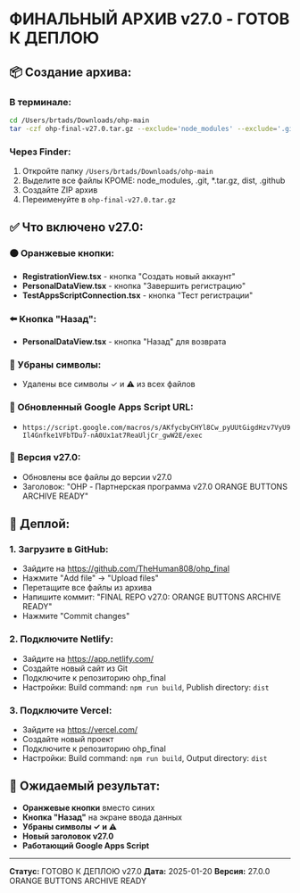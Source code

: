 # ФИНАЛЬНЫЙ АРХИВ v27.0 - ГОТОВ К ДЕПЛОЮ

## 📦 Создание архива:

### В терминале:
```bash
cd /Users/brtads/Downloads/ohp-main
tar -czf ohp-final-v27.0.tar.gz --exclude='node_modules' --exclude='.git' --exclude='*.tar.gz' --exclude='dist' --exclude='.github' .
```

### Через Finder:
1. Откройте папку `/Users/brtads/Downloads/ohp-main`
2. Выделите все файлы КРОМЕ: node_modules, .git, *.tar.gz, dist, .github
3. Создайте ZIP архив
4. Переименуйте в `ohp-final-v27.0.tar.gz`

## ✅ Что включено v27.0:

### 🟠 Оранжевые кнопки:
- **RegistrationView.tsx** - кнопка "Создать новый аккаунт"
- **PersonalDataView.tsx** - кнопка "Завершить регистрацию"
- **TestAppsScriptConnection.tsx** - кнопка "Тест регистрации"

### ⬅️ Кнопка "Назад":
- **PersonalDataView.tsx** - кнопка "Назад" для возврата

### 🚫 Убраны символы:
- Удалены все символы ✓ и ⚠ из всех файлов

### 🔗 Обновленный Google Apps Script URL:
- `https://script.google.com/macros/s/AKfycbyCHYl8Cw_pyUUtGigdHzv7VyU9Il4Gnfke1VFbTDu7-nA0Ux1at7ReaUljCr_gwW2E/exec`

### 📱 Версия v27.0:
- Обновлены все файлы до версии v27.0
- Заголовок: "OHP - Партнерская программа v27.0 ORANGE BUTTONS ARCHIVE READY"

## 🚀 Деплой:

### 1. Загрузите в GitHub:
- Зайдите на https://github.com/TheHuman808/ohp_final
- Нажмите "Add file" → "Upload files"
- Перетащите все файлы из архива
- Напишите коммит: "FINAL REPO v27.0: ORANGE BUTTONS ARCHIVE READY"
- Нажмите "Commit changes"

### 2. Подключите Netlify:
- Зайдите на https://app.netlify.com/
- Создайте новый сайт из Git
- Подключите к репозиторию ohp_final
- Настройки: Build command: `npm run build`, Publish directory: `dist`

### 3. Подключите Vercel:
- Зайдите на https://vercel.com/
- Создайте новый проект
- Подключите к репозиторию ohp_final
- Настройки: Build command: `npm run build`, Output directory: `dist`

## 🎯 Ожидаемый результат:
- **Оранжевые кнопки** вместо синих
- **Кнопка "Назад"** на экране ввода данных
- **Убраны символы ✓ и ⚠**
- **Новый заголовок v27.0**
- **Работающий Google Apps Script**

---
**Статус:** ГОТОВО К ДЕПЛОЮ v27.0
**Дата:** 2025-01-20
**Версия:** 27.0.0 ORANGE BUTTONS ARCHIVE READY
